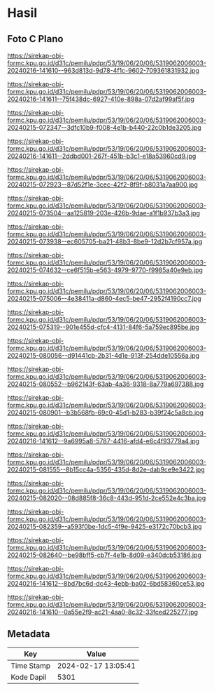 # Hasil

## Foto C Plano

https://sirekap-obj-formc.kpu.go.id/d31c/pemilu/pdpr/53/19/06/20/06/5319062006003-20240216-141610--963d813d-9d78-4f1c-9602-709361831932.jpg

https://sirekap-obj-formc.kpu.go.id/d31c/pemilu/pdpr/53/19/06/20/06/5319062006003-20240216-141611--75f438dc-6927-410e-898a-07d2af99af5f.jpg

https://sirekap-obj-formc.kpu.go.id/d31c/pemilu/pdpr/53/19/06/20/06/5319062006003-20240215-072347--3dfc10b9-f008-4e1b-b440-22c0b1de3205.jpg

https://sirekap-obj-formc.kpu.go.id/d31c/pemilu/pdpr/53/19/06/20/06/5319062006003-20240216-141611--2ddbd001-267f-451b-b3c1-e18a53960cd9.jpg

https://sirekap-obj-formc.kpu.go.id/d31c/pemilu/pdpr/53/19/06/20/06/5319062006003-20240215-072923--87d52f1e-3cec-42f2-8f9f-b8031a7aa900.jpg

https://sirekap-obj-formc.kpu.go.id/d31c/pemilu/pdpr/53/19/06/20/06/5319062006003-20240215-073504--aa125819-203e-426b-9dae-a1f1b937b3a3.jpg

https://sirekap-obj-formc.kpu.go.id/d31c/pemilu/pdpr/53/19/06/20/06/5319062006003-20240215-073938--ec605705-ba21-48b3-8be9-12d2b7cf957a.jpg

https://sirekap-obj-formc.kpu.go.id/d31c/pemilu/pdpr/53/19/06/20/06/5319062006003-20240215-074632--ce6f515b-e563-4979-9770-f9985a40e9eb.jpg

https://sirekap-obj-formc.kpu.go.id/d31c/pemilu/pdpr/53/19/06/20/06/5319062006003-20240215-075006--4e38411a-d860-4ec5-be47-2952f4190cc7.jpg

https://sirekap-obj-formc.kpu.go.id/d31c/pemilu/pdpr/53/19/06/20/06/5319062006003-20240215-075319--901e455d-cfc4-4131-84f6-5a759ec895be.jpg

https://sirekap-obj-formc.kpu.go.id/d31c/pemilu/pdpr/53/19/06/20/06/5319062006003-20240215-080056--d91441cb-2b31-4d1e-913f-254dde10556a.jpg

https://sirekap-obj-formc.kpu.go.id/d31c/pemilu/pdpr/53/19/06/20/06/5319062006003-20240215-080552--b962143f-63ab-4a36-9318-8a779a697388.jpg

https://sirekap-obj-formc.kpu.go.id/d31c/pemilu/pdpr/53/19/06/20/06/5319062006003-20240215-080901--b3b568fb-69c0-45d1-b283-b39f24c5a8cb.jpg

https://sirekap-obj-formc.kpu.go.id/d31c/pemilu/pdpr/53/19/06/20/06/5319062006003-20240216-141612--9a6995a8-5787-4416-afd4-e6c4f93779a4.jpg

https://sirekap-obj-formc.kpu.go.id/d31c/pemilu/pdpr/53/19/06/20/06/5319062006003-20240215-081555--8b15cc4a-5356-435d-8d2e-dab9ce9e3422.jpg

https://sirekap-obj-formc.kpu.go.id/d31c/pemilu/pdpr/53/19/06/20/06/5319062006003-20240215-082020--08d885f8-36c8-443d-951d-2ce552e4c3ba.jpg

https://sirekap-obj-formc.kpu.go.id/d31c/pemilu/pdpr/53/19/06/20/06/5319062006003-20240215-082359--a593f0be-1dc5-4f9e-9425-e3172c70bcb3.jpg

https://sirekap-obj-formc.kpu.go.id/d31c/pemilu/pdpr/53/19/06/20/06/5319062006003-20240215-082640--be98bff5-cb7f-4e1b-8d09-e340dcb53186.jpg

https://sirekap-obj-formc.kpu.go.id/d31c/pemilu/pdpr/53/19/06/20/06/5319062006003-20240216-141612--8bd7bc6d-dc43-4ebb-ba02-6bd58360ce53.jpg

https://sirekap-obj-formc.kpu.go.id/d31c/pemilu/pdpr/53/19/06/20/06/5319062006003-20240216-141610--0a55e2f9-ac21-4aa0-8c32-33fced225277.jpg


## Metadata

| Key        | Value               |
| ---------- | ------------------- |
| Time Stamp | 2024-02-17 13:05:41 |
| Kode Dapil | 5301                |



